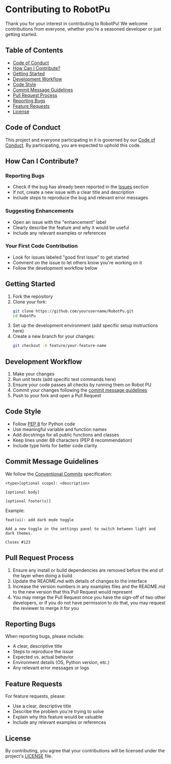 # Contributing to RobotPu

Thank you for your interest in contributing to RobotPu! We welcome contributions from everyone, whether you're a seasoned developer or just getting started.

## Table of Contents
- [Code of Conduct](#code-of-conduct)
- [How Can I Contribute?](#how-can-i-contribute)
- [Getting Started](#getting-started)
- [Development Workflow](#development-workflow)
- [Code Style](#code-style)
- [Commit Message Guidelines](#commit-message-guidelines)
- [Pull Request Process](#pull-request-process)
- [Reporting Bugs](#reporting-bugs)
- [Feature Requests](#feature-requests)
- [License](#license)

## Code of Conduct

This project and everyone participating in it is governed by our [Code of Conduct](CODE_OF_CONDUCT.md). By participating, you are expected to uphold this code.

## How Can I Contribute?

### Reporting Bugs
- Check if the bug has already been reported in the [Issues](https://github.com/yourusername/RobotPu/issues) section
- If not, create a new issue with a clear title and description
- Include steps to reproduce the bug and relevant error messages

### Suggesting Enhancements
- Open an issue with the "enhancement" label
- Clearly describe the feature and why it would be useful
- Include any relevant examples or references

### Your First Code Contribution
- Look for issues labeled "good first issue" to get started
- Comment on the issue to let others know you're working on it
- Follow the development workflow below

## Getting Started

1. Fork the repository
2. Clone your fork:
   ```bash
   git clone https://github.com/yourusername/RobotPu.git
   cd RobotPu
   ```
3. Set up the development environment (add specific setup instructions here)
4. Create a new branch for your changes:
   ```bash
   git checkout -b feature/your-feature-name
   ```

## Development Workflow

1. Make your changes
2. Run unit tests (add specific test commands here)
3. Ensure your code passes all checks by running them on Robot PU
4. Commit your changes following the [commit message guidelines](#commit-message-guidelines)
5. Push to your fork and open a Pull Request

## Code Style

- Follow [PEP 8](https://www.python.org/dev/peps/pep-0008/) for Python code
- Use meaningful variable and function names
- Add docstrings for all public functions and classes
- Keep lines under 88 characters (PEP 8 recommendation)
- Include type hints for better code clarity

## Commit Message Guidelines

We follow the [Conventional Commits](https://www.conventionalcommits.org/) specification:

```
<type>[optional scope]: <description>

[optional body]

[optional footer(s)]
```

Example:
```
feat(ui): add dark mode toggle

Add a new toggle in the settings panel to switch between light and dark themes.

Closes #123
```

## Pull Request Process

1. Ensure any install or build dependencies are removed before the end of the layer when doing a build
2. Update the README.md with details of changes to the interface
3. Increase the version numbers in any examples files and the README.md to the new version that this Pull Request would represent
4. You may merge the Pull Request once you have the sign-off of two other developers, or if you do not have permission to do that, you may request the reviewer to merge it for you

## Reporting Bugs

When reporting bugs, please include:
- A clear, descriptive title
- Steps to reproduce the issue
- Expected vs. actual behavior
- Environment details (OS, Python version, etc.)
- Any relevant error messages or logs

## Feature Requests

For feature requests, please:
- Use a clear, descriptive title
- Describe the problem you're trying to solve
- Explain why this feature would be valuable
- Include any relevant examples or references

## License

By contributing, you agree that your contributions will be licensed under the project's [LICENSE](LICENSE) file.
